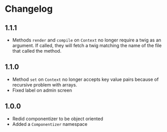 # Changelog

## 1.1.1

* Methods `render` and `compile` on `Context` no longer require a twig as an argument. If called, they will fetch a twig matching the name of the file that called the method.

## 1.1.0

* Method `set` on `Context` no longer accepts key value pairs because of recursive problem with arrays.
* Fixed label on admin screen

## 1.0.0

* Redid componentizer to be object oriented
* Added a `Componentizer` namespace